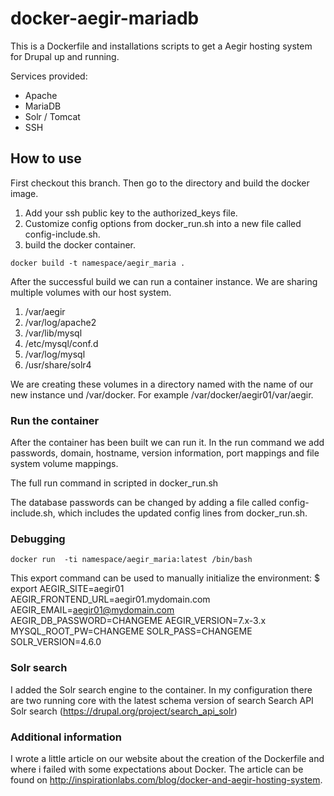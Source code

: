 docker-aegir-mariadb
====================

This is a Dockerfile and installations scripts to get a Aegir hosting system for Drupal up and running.

Services provided:

- Apache
- MariaDB
- Solr / Tomcat
- SSH

## How to use

First checkout this branch. Then go to the directory and build the docker image.

1. Add your ssh public key to the authorized_keys file.
2. Customize config options from docker_run.sh into a new file called config-include.sh.
3. build the docker container.

```docker build -t namespace/aegir_maria .```

After the successful build we can run a container instance. We are sharing multiple volumes with our host system.

1. /var/aegir
2. /var/log/apache2
3. /var/lib/mysql
4. /etc/mysql/conf.d
5. /var/log/mysql
6. /usr/share/solr4

We are creating these volumes in a directory named with the name of our new instance und /var/docker. For example /var/docker/aegir01/var/aegir. 

### Run the container

After the container has been built we can run it. In the run command we add passwords, domain, hostname, version information, port mappings and file system volume mappings.

The full run command in scripted in docker_run.sh

The database passwords can be changed by adding a file called config-include.sh, which includes the updated config lines from docker_run.sh.


### Debugging

```docker run  -ti namespace/aegir_maria:latest /bin/bash```

This export command can be used to manually initialize the environment:
$ export AEGIR_SITE=aegir01 AEGIR_FRONTEND_URL=aegir01.mydomain.com AEGIR_EMAIL=aegir01@mydomain.com AEGIR_DB_PASSWORD=CHANGEME AEGIR_VERSION=7.x-3.x MYSQL_ROOT_PW=CHANGEME SOLR_PASS=CHANGEME SOLR_VERSION=4.6.0

### Solr search

I added the Solr search engine to the container. In my configuration there are two running core with the latest schema version of search Search API Solr search (https://drupal.org/project/search_api_solr)

### Additional information

I wrote a little article on our website about the creation of the Dockerfile and where i failed with some expectations about Docker. The article can be found on http://inspirationlabs.com/blog/docker-and-aegir-hosting-system.

